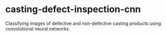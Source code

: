 # casting-defect-inspection-cnn
Classifying images of defective and non-defective casting products using convolutional neural networks.
